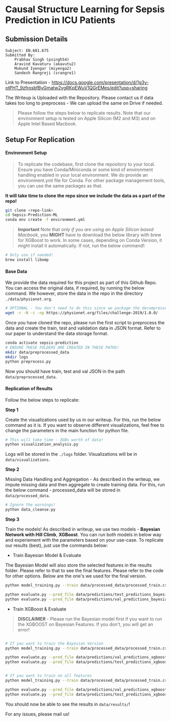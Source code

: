 # Causal Structure Learning for Sepsis Prediction in ICU Patients

## Submission Details

```
Subject: EN.601.675
Submitted By:
    Prabhav Singh (psingh54)
    Aravind Kavaturu (akavutu2)
    Mukund Iyengar (miyenga2)
    Sandesh Rangreji (srangre1)
```

Link to Presentation - https://docs.google.com/presentation/d/1g3y-otPHT_9zfrosbfByGmatw2ygRKpEWuV1QGrEMes/edit?usp=sharing

The Writeup is Uploaded with the Repository. Please contact us if data takes too long to preprocess - We can upload the same on Drive if needed.

> Please follow the steps below to replicate results. Note that our environment setup is tested on Apple Silicon (M2 and M3) and on Apple Intel Based Macbook.

## Setup For Replication

#### Environment Setup

> To replicate the codebase, first clone the repository to your local. Ensure you have Conda/Miniconda or some kind of environment handling enabled in your local environment. We do provide an environment.yml file for Conda. For other package management tools, you can use the same packages as that.

**It will take time to clone the repo since we include the data as a part of the repo!**

```bash
git clone <repo-link>
cd Sepsis-Prediction-ML
conda env create -f environment.yml
```

> **Important** Note that *only if you are using an Apple Silicon based Macbook*, you **MIGHT** have to download the below library with brew for XGBoost to work. In some cases, depending on Conda Version, it might install it automatically. If not, run the below command!:

```bash
# Only use if needed!
brew install libomp
```

#### Base Data

We provide the data required for this project as part of this Github Repo. You can access the original data, if required, by running the below command. We however, store the data in the repo in the directory ```./data/physionet.org```.

```bash
# OPTIONAL - You don't need to do this since we package the decompressed data as part of the repo.
wget -r -N -c -np https://physionet.org/files/challenge-2019/1.0.0/
```

Once you have cloned the repo, please run the first script to preprocess the data and create the train, test and validation data in JSON format. Refer to our paper to understand the data storage format.

```bash
conda activate sepsis-prediction
# ENSURE THESE FOLDERS ARE CREATED IN THESE PATHS!
mkdir data/preprocessed_data
mkdir logs
python preprocess.py
```

Now you should have train, test and val JSON in the path ```data/preprocessed_data```.

#### Replication of Results

Follow the below steps to replicate:

**Step 1**

Create the visualizations used by us in our writeup. For this, run the below command as it is. If you want to observe different visualizations, feel free to change the parameters in the main function for python file.

```bash
# This will take time - 3GBs worth of data!
python visualization_analysis.py
```

Logs will be stored in the ```./logs``` folder. Visualizations will be in ```data/visualizations```.

**Step 2**

Missing Data Handling and Aggregation - As described in the writeup, we impute missing data and then aggregate to create training data. For this, run the below command - processed_data will be stored in ```data/processed_data```.

```bash
# Ignore the warnings!
python data_cleanse.py
```

**Step 3**

Train the models! As described in writeup, we use two models - **Bayesian Network with Hill Climb**, **XGBoost**. You can run both models in below way and experiement with the parameters based on your use-case. To replicate our results (best), just use the commands below:

- Train Bayesian Model & Evaluate

The Bayesian Model will also store the selected features in the results folder. Please refer to that to see the final features. Please refer to the code for other options. Below are the one's we used for the final version.

```bash
python model_training.py --train data/processed_data/processed_train.csv --val data/processed_data/processed_val.csv --test data/processed_data/processed_test.csv --model bayesian --scoring_method "bicscore"

python evaluate.py --pred_file data/predictions/test_predictions_bayesian.csv --output_path data/results/test_evaluation_bayesian.txt
python evaluate.py --pred_file data/predictions/val_predictions_bayesian.csv --output_path data/results/val_evaluation_bayesian.txt
```

- Train XGBoost & Evaluate

> **DISCLAIMER** - Please run the Bayesian model first if you want to run the XGBOOST on Bayesian Features. If you don't, you will get an error!

```bash

# If you want to train the Bayesian Version
python model_training.py --train data/processed_data/processed_train.csv --val data/processed_data/processed_val.csv --test data/processed_data/processed_test.csv --model xgboost --gridcv True --use_graph_cols True

python evaluate.py --pred_file data/predictions/val_predictions_xgboost.csv --output_path data/results/val_evaluation_xgboost_bayesian.txt
python evaluate.py --pred_file data/predictions/test_predictions_xgboost.csv --output_path data/results/test_evaluation_xgboost_bayesian.txt
```

```bash

# If you want to train on all features
python model_training.py --train data/processed_data/processed_train.csv --val data/processed_data/processed_val.csv --test data/processed_data/processed_test.csv --model xgboost --gridcv True

python evaluate.py --pred_file data/predictions/val_predictions_xgboost.csv --output_path data/results/val_evaluation_xgboost_full.txt
python evaluate.py --pred_file data/predictions/test_predictions_xgboost.csv --output_path data/results/test_evaluation_xgboost_full.txt
```

You should now be able to see the results in ``` data/results/ ```!

For any issues, please mail us!